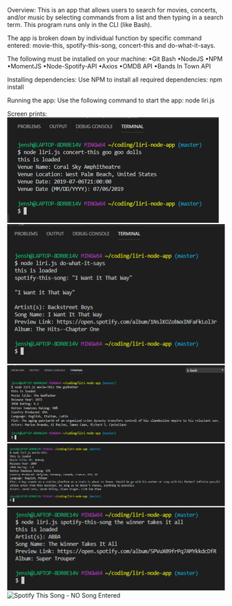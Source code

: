 <!-- [Google](http://www.google.com/)
![Test Image - JPG](./images/test.JPG)
![Test Image - PNG](./images/test.PNG) -->

Overview:
This is an app that allows users to search for movies, concerts, and/or music by selecting commands from a list and then typing in a search term. This program runs only in the CLI (like Bash).

The app is broken down by individual function by specific command entered: movie-this, spotify-this-song, concert-this and do-what-it-says.  

The following must be installed on your machine:
•Git Bash
•NodeJS
•NPM
•MomentJS
•Node-Spotify-API
•Axios
•OMDB API
•Bands In Town API

Installing dependencies:
Use NPM to install all required dependencies:
npm install

Running the app: 
Use the following command to start the app:  node liri.js

Screen prints:
![Concert This](./images/concert-this.PNG)
![Do What It Says](./images/do-what-it-says.PNG)
![Movie This - Movie Entered](./images/movie-this-with-movie.PNG)
![Movie This  No Movie Entered](./images/movie-this-with-no-movie.PNG)
![Spotify This Song - Song Entered](./images/spotify-this-song-with-song.PNG)
![Spotify This Song - NO Song Entered](./images/movie-this-with-no-song.PNG)


